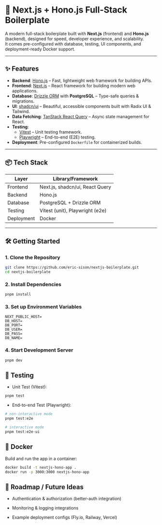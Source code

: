 # 🚀 Next.js + Hono.js Full-Stack Boilerplate

A modern full-stack boilerplate built with **Next.js** (frontend) and **Hono.js** (backend), designed for speed, developer experience, and scalability.  
It comes pre-configured with database, testing, UI components, and deployment-ready Docker support.

---

## ✨ Features

- **Backend**: [Hono.js](https://hono.dev) – Fast, lightweight web framework for building APIs.
- **Frontend**: [Next.js](https://nextjs.org) – React framework for building modern web applications.
- **Database**: [Drizzle ORM](https://orm.drizzle.team/) with **PostgreSQL** – Type-safe queries & migrations.
- **UI**: [shadcn/ui](https://ui.shadcn.com) – Beautiful, accessible components built with Radix UI & Tailwind.
- **Data Fetching**: [TanStack React Query](https://tanstack.com/query/latest) – Async state management for React.
- **Testing**:
  - [Vitest](https://vitest.dev) – Unit testing framework.
  - [Playwright](https://playwright.dev) – End-to-end (E2E) testing.
- **Deployment**: Pre-configured `Dockerfile` for containerized builds.

---

## 📦 Tech Stack

| Layer      | Library/Framework               |
| ---------- | ------------------------------- |
| Frontend   | Next.js, shadcn/ui, React Query |
| Backend    | Hono.js                         |
| Database   | PostgreSQL + Drizzle ORM        |
| Testing    | Vitest (unit), Playwright (e2e) |
| Deployment | Docker                          |

---

## 🛠️ Getting Started

### 1. Clone the Repository

```bash
git clone https://github.com/eric-sison/nextjs-boilerplate.git
cd nextjs-boilerplate
```

### 2. Install Dependencies

```bash
pnpm install
```

### 3. Set up Environment Variables

```env
NEXT_PUBLIC_HOST=
DB_HOST=
DB_PORT=
DB_USER=
DB_PASS=
DB_NAME=
```

### 4. Start Development Server

```bash
pnpm dev
```

## 🧪 Testing

- Unit Test (Vitest):

```bash
pnpm test
```

- End-to-end Test (Playwright):

```bash
# non-interactive mode
pnpm test:e2e

# interactive mode
pnpm test:e2e-ui
```

## 🐳 Docker

Build and run the app in a container:

```bash
docker build -t nextjs-hono-app .
docker run -p 3000:3000 nextjs-hono-app
```

## 🚧 Roadmap / Future Ideas

- Authentication & authorization (better-auth integration)

- Monitoring & logging integrations

- Example deployment configs (Fly.io, Railway, Vercel)
